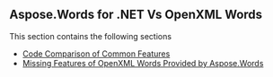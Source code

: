 ## Aspose.Words for .NET Vs OpenXML Words

This section contains the following sections
* [Code Comparison of Common Features](CodeComparison)
* [Missing Features of OpenXML Words Provided by Aspose.Words](OpenXMLMissingFeatures)
